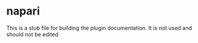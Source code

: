 # napari

This is a stub file for building the plugin documentation.
It is not used and should not be edited
